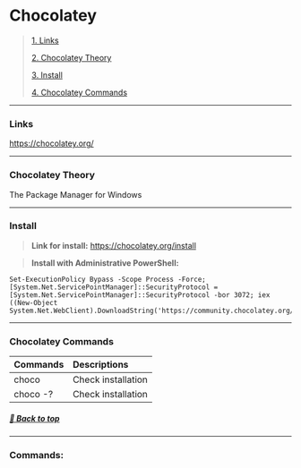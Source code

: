# **Chocolatey**

>[1. Links](#links)
>
>[2. Chocolatey Theory](#chocolatey-theory)
>
>[3. Install](#install)
>
>[4. Chocolatey Commands](#chocolatey-commands)
>

---

### **Links**

https://chocolatey.org/

---

### **Chocolatey Theory**

The Package Manager for Windows

---

### **Install**

> **Link for install:**
https://chocolatey.org/install

> **Install with Administrative PowerShell:**
```
Set-ExecutionPolicy Bypass -Scope Process -Force; [System.Net.ServicePointManager]::SecurityProtocol = [System.Net.ServicePointManager]::SecurityProtocol -bor 3072; iex ((New-Object System.Net.WebClient).DownloadString('https://community.chocolatey.org/install.ps1'))
```

---

### **Chocolatey Commands**

|**Commands**   |**Descriptions**|
|:--            |:--|
|choco          |Check installation|
|choco -?       |Check installation|

 ##### [🔼 Back to top](#chocolatey)

---

### **Commands:**


